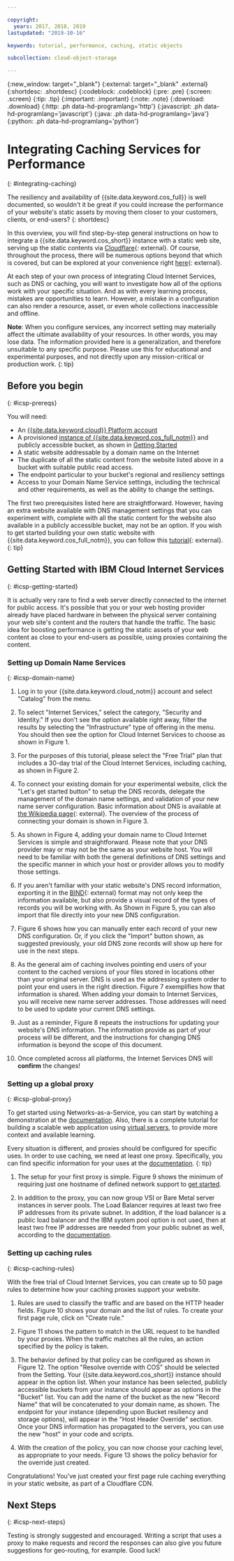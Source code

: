 ```yaml
---

copyright:
  years: 2017, 2018, 2019
lastupdated: "2019-10-16"

keywords: tutorial, performance, caching, static objects

subcollection: cloud-object-storage

---
```

{:new_window: target="_blank"}
{:external: target="_blank" .external}
{:shortdesc: .shortdesc}
{:codeblock: .codeblock}
{:pre: .pre}
{:screen: .screen}
{:tip: .tip}
{:important: .important}
{:note: .note}
{:download: .download} 
{:http: .ph data-hd-programlang='http'} 
{:javascript: .ph data-hd-programlang='javascript'} 
{:java: .ph data-hd-programlang='java'} 
{:python: .ph data-hd-programlang='python'}

# Integrating Caching Services for Performance 
{: #integrating-caching}

The resiliency and availability of {{site.data.keyword.cos_full}} is well documented, so wouldn't it be great if you could increase the performance of your website's static assets by moving them closer to your customers, clients, or end-users? 
{: shortdesc}

In this overview, you will find step-by-step general instructions on how to integrate a {{site.data.keyword.cos_short}} instance with a static web site, serving up the static contents via [Cloudflare](https://www.cloudflare.com){: external}. Of course, throughout the process, there will be numerous options beyond that which is covered, but can be explored at your convenience right [here](https://www.ibm.com/cloud/cloudflare){: external}. 

At each step of your own process of integrating Cloud Internet Services, such as DNS or caching, you will want to investigate how all of the options work with your specific situation. And as with every learning process, mistakes are opportunities to learn. However, a mistake in a configuration can also render a resource, asset, or even whole collections inaccessible and offline.

**Note**: When you configure services, any incorrect setting may materially affect the ultimate availability of your resources. In other words, you may lose data. The information provided here is a generalization, and therefore unsuitable to any specific purpose. Please use this for educational and experimental purposes, and not directly upon any mission-critical or production work.
{: tip}

## Before you begin
{: #icsp-prereqs}

You will need:

* An [{{site.data.keyword.cloud}} Platform account](https://cloud.ibm.com/login)
* A provisioned [instance of {{site.data.keyword.cos_full_notm}}](/docs/services/cloud-object-storage/basics?topic=cloud-object-storage-provision) and publicly accessible bucket, as shown in [Getting Started](/docs/cloud-object-storage?topic=cloud-object-storage-getting-started)
* A static website addressable by a domain name on the Internet
* The duplicate of all the static content from the website listed above in a bucket with suitable public read access.
* The endpoint particular to your bucket's regional and resiliency settings
* Access to your Domain Name Service settings, including the technical and other requirements, as well as the ability to change the settings.

The first two prerequisites listed here are straightforward. However, having an extra website available with DNS management settings that you can experiment with, complete with all the static content for the website also available in a publicly accessible bucket, may not be an option. If you wish to get started building your own static website with {{site.data.keyword.cos_full_notm}}, you can follow this [tutorial](https://developer.ibm.com/tutorials/cl-deploy-a-hello-world-webpage-to-bluemix-app/){: external}.
{: tip}

## Getting Started with IBM Cloud Internet Services
{: #icsp-getting-started} 

It is actually very rare to find a web server directly connected to the internet for public access. It's possible that you or your web hosting provider already have placed hardware in between the physical server containing your web site's content and the routers that handle the traffic. The basic idea for boosting performance is getting the static assets of your web content as close to your end-users as possible, using proxies containing the content.

### Setting up Domain Name Services
{: #icsp-domain-name} 

1. Log in to your {{site.data.keyword.cloud_notm}} account and select "Catalog" from the menu.

2. To select "Internet Services," select the category, "Security and Identity." If you don't see the option available right away, filter the results by selecting the "Infrastructure" type of offering in the menu. You should then see the option for Cloud Internet Services to choose as shown in Figure 1.

3. For the purposes of this tutorial, please select the "Free Trial" plan that includes a 30-day trial of the Cloud Internet Services, including caching, as shown in Figure 2.

4. To connect your existing domain for your experimental website, click the "Let's get started button" to setup the DNS records, delegate the management of the domain name settings, and validation of your new name server configuration. Basic information about DNS is available at [the Wikipedia page](https://en.wikipedia.org/wiki/Domain_Name_System){: external}. The overview of the process of connecting your domain is shown in Figure 3.

5. As shown in Figure 4, adding your domain name to Cloud Internet Services is simple and straightforward. Please note that your DNS provider may or may not be the same as your website host. You will need to be familiar with both the general definitions of DNS settings and the specific manner in which your host or provider allows you to modify those settings.

6. If you aren't familiar with your static website's DNS record information, exporting it in the [BIND](https://help.dyn.com/how-to-format-a-zone-file/){: external} format may not only keep the information available, but also provide a visual record of the types of records you will be working with. As Shown in Figure 5, you can also import that file directly into your new DNS configuration.

7. Figure 6 shows how you can manually enter each record of your new DNS configuration. Or, if you click the "Import" button shown, as suggested previously, your old DNS zone records will show up here for use in the next steps.

8. As the general aim of caching involves pointing end users of your content to the cached versions of your files stored in locations other than your original server. DNS is used as the addressing system order to point your end users in the right direction. Figure 7 exemplifies how that information is shared. When adding your domain to Internet Services, you will receive new name server addresses. Those addresses will need to be used to update your current DNS settings.

9. Just as a reminder, Figure 8 repeats the instructions for updating your website's DNS information. The information provide as part of your process will be different, and the instructions for changing DNS information is beyond the scope of this document.

10. Once completed across all platforms, the Internet Services DNS will **confirm** the changes!

### Setting up a global proxy
{: #icsp-global-proxy}

To get started using Networks-as-a-Service, you can start by watching a demonstration at the [documentation](/docs/infrastructure/loadbalancer-service?topic=loadbalancer-service-naas-video). Also, there is a complete tutorial for building a scalable web application using [virtual servers](/docs/infrastructure/loadbalancer-service?topic=solution-tutorials-highly-available-and-scalable-web-application), to provide more context and available learning.

Every situation is different, and proxies should be configured for specific uses. In order to use caching, we need at least one proxy. Specifically, you can find specific information for your uses at the [documentation](https://cloud.ibm.com/docs/infrastructure/loadbalancer-service?topic=loadbalancer-service-about-ibm-cloud-load-balancer).
{: tip} 

1. The setup for your first proxy is simple. Figure 9 shows the minimum of requiring just one hostname of defined network support to [get started](/docs/infrastructure/loadbalancer-service?topic=loadbalancer-service-ibm-cloud-load-balancer-basics#load-balancing-methods).

2. In addition to the proxy, you can now group VSI or Bare Metal server instances in server pools. The Load Balancer requires at least two free IP addresses from its private subnet. In addition, if the load balancer is a public load balancer and the IBM system pool option is not used, then at least two free IP addresses are needed from your public subnet as well, according to the [documentation](/docs/infrastructure/loadbalancer-service?topic=loadbalancer-service-load-balancer-provisioning-troubleshooting).

### Setting up caching rules
{: #icsp-caching-rules}

With the free trial of Cloud Internet Services, you can create up to 50 page rules to determine how your caching proxies support your website. 

1.  Rules are used to classify the traffic and are based on the HTTP header fields. Figure 10 shows your domain and the list of rules. To create your first page rule, click on "Create rule."

2.  Figure 11 shows the pattern to match in the URL request to be handled by your proxies. When the traffic matches all the rules, an action specified by the policy is taken.

3. The behavior defined by that policy can be configured as shown in Figure 12. The option "Resolve override with COS" should be selected from the Setting. Your {{site.data.keyword.cos_short}} instance should appear in the option list. When your instance has been selected, publicly accessible buckets from your instance should appear as options in the "Bucket" list. You can add the name of the bucket as the new "Record Name" that will be concatenated to your domain name, as shown. The endpoint for your instance (depending upon Bucket resiliency and storage options), will appear in the "Host Header Override" section. Once your DNS information has propagated to the servers, you can use the new "host" in your code and scripts.

4. With the creation of the policy, you can now choose your caching level, as appropriate to your needs. Figure 13 shows the policy behavior for the override just created.

Congratulations! You've just created your first page rule caching everything in your static website, as part of a Cloudflare CDN.

## Next Steps
{: #icsp-next-steps}

Testing is strongly suggested and encouraged. Writing a script that uses a proxy to make requests and record the responses can also give you future suggestions for geo-routing, for example. Good luck!  